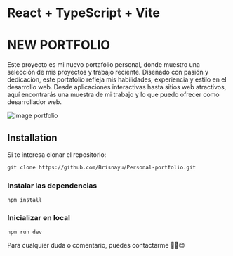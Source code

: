 # React + TypeScript + Vite

# NEW PORTFOLIO

Este proyecto es mi nuevo portafolio personal, donde muestro una selección de mis proyectos y trabajo reciente. Diseñado con pasión y dedicación, este portafolio refleja mis habilidades, experiencia y estilo en el desarrollo web. Desde aplicaciones interactivas hasta sitios web atractivos, aquí encontrarás una muestra de mi trabajo y lo que puedo ofrecer como desarrollador web.

![image portfolio](https://res.cloudinary.com/dx8j6h1rb/image/upload/v1717183851/Imagenes%20Porfolio/New_portfolio_react_dmpfns.png)

## Installation

Si te interesa clonar el repositorio:

```md
git clone https://github.com/Brisnayu/Personal-portfolio.git
```

### Instalar las dependencias

```
npm install
```

### Inicializar en local

```
npm run dev
```
Para cualquier duda o comentario, puedes contactarme ✌🏼😊